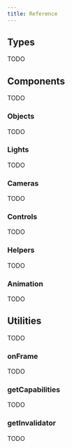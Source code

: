 ```yaml
---
title: Reference
---
```


## Types

TODO

## Components

TODO

### Objects

TODO

### Lights

TODO

### Cameras

TODO

### Controls

TODO

### Helpers

TODO

### Animation

TODO

## Utilities

TODO

### onFrame

TODO

### getCapabilities

TODO

### getInvalidator

TODO
